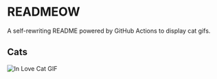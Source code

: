 # READMEOW

A self-rewriting README powered by GitHub Actions to display cat gifs.

## Cats

![In Love Cat GIF](https://media1.giphy.com/media/MDJ9IbxxvDUQM/200.gif?cid=9acd02daozruzmac5yzfkhexl7g6ghrlomzsmpqptwwuclps&ep=v1_gifs_search&rid=200.gif&ct=g)
